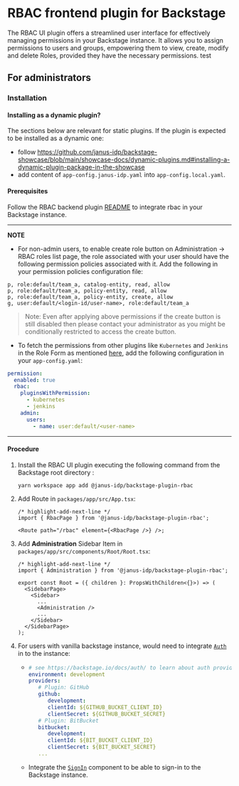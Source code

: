 # RBAC frontend plugin for Backstage

The RBAC UI plugin offers a streamlined user interface for effectively managing permissions in your Backstage instance. It allows you to assign permissions to users and groups, empowering them to view, create, modify and delete Roles, provided they have the necessary permissions.
test

## For administrators

### Installation

#### Installing as a dynamic plugin?

The sections below are relevant for static plugins. If the plugin is expected to be installed as a dynamic one:

- follow https://github.com/janus-idp/backstage-showcase/blob/main/showcase-docs/dynamic-plugins.md#installing-a-dynamic-plugin-package-in-the-showcase
- add content of `app-config.janus-idp.yaml` into `app-config.local.yaml`.

#### Prerequisites

Follow the RBAC backend plugin [README](https://github.com/janus-idp/backstage-plugins/blob/main/plugins/rbac-backend/README.md) to integrate rbac in your Backstage instance.

---

**NOTE**

- For non-admin users, to enable create role button on Administration -> RBAC roles list page, the role associated with your user should have the following permission policies associated with it. Add the following in your permission policies configuration file:

```CSV
p, role:default/team_a, catalog-entity, read, allow
p, role:default/team_a, policy-entity, read, allow
p, role:default/team_a, policy-entity, create, allow
g, user:default/<login-id/user-name>, role:default/team_a
```

> Note: Even after applying above permissions if the create button is still disabled then please contact your administrator as you might be conditionally restricted to access the create button.

- To fetch the permissions from other plugins like `Kubernetes` and `Jenkins` in the Role Form as mentioned [here](https://github.com/janus-idp/backstage-plugins/blob/main/plugins/rbac-backend/docs/permissions.md), add the following configuration in your `app-config.yaml`:

```yaml title="app-config.yaml"
permission:
  enabled: true
  rbac:
    pluginsWithPermission:
      - kubernetes
      - jenkins
    admin:
      users:
        - name: user:default/<user-name>
```

---

#### Procedure

1. Install the RBAC UI plugin executing the following command from the Backstage root directory :

   ```console
   yarn workspace app add @janus-idp/backstage-plugin-rbac
   ```

2. Add Route in `packages/app/src/App.tsx`:

   ```tsx title="packages/app/src/App.tsx"
   /* highlight-add-next-line */
   import { RbacPage } from '@janus-idp/backstage-plugin-rbac';

   <Route path="/rbac" element={<RbacPage />} />;
   ```

3. Add **Administration** Sidebar Item in `packages/app/src/components/Root/Root.tsx`:

   ```tsx title="packages/app/src/components/Root/Root.tsx"
   /* highlight-add-next-line */
   import { Administration } from '@janus-idp/backstage-plugin-rbac';

   export const Root = ({ children }: PropsWithChildren<{}>) => (
     <SidebarPage>
       <Sidebar>
         ...
         <Administration />
         ...
       </Sidebar>
     </SidebarPage>
   );
   ```

4. For users with vanilla backstage instance, would need to integrate [`Auth`](https://backstage.io/docs/auth/) in to the instance:

   - ```yaml title="app-config.yaml"
     # see https://backstage.io/docs/auth/ to learn about auth providers
     environment: development
     providers:
        # Plugin: GitHub
        github:
           development:
           clientId: ${GITHUB_BUCKET_CLIENT_ID}
           clientSecret: ${GITHUB_BUCKET_SECRET}
        # Plugin: BitBucket
        bitbucket:
           development:
           clientId: ${BIT_BUCKET_CLIENT_ID}
           clientSecret: ${BIT_BUCKET_SECRET}
        ...
     ```

   - Integrate the [`SignIn`](https://backstage.io/docs/auth/#sign-in-configuration) component to be able to sign-in to the Backstage instance.
